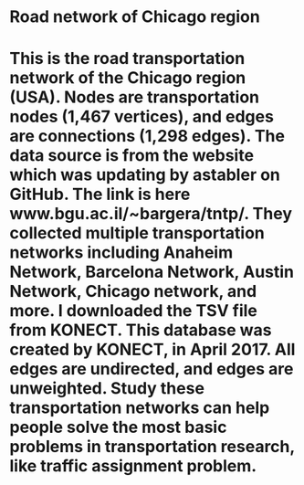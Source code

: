 <h1>Road network of Chicago region<h1>
This is the road transportation network of the Chicago region (USA). Nodes are transportation nodes (1,467 vertices), and edges are connections (1,298 edges). The data source is from the website which was updating by astabler on GitHub. The link is here www.bgu.ac.il/~bargera/tntp/. They collected multiple transportation networks including Anaheim Network, Barcelona Network, Austin Network, Chicago network, and more. I downloaded the TSV file from KONECT. This database was created by KONECT, in April 2017. All edges are undirected, and edges are unweighted. Study these transportation networks can help people solve the most basic problems in transportation research, like traffic assignment problem.
  
